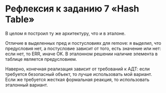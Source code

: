 # Рефлексия к заданию 7 «Hash Table»

В целом я построил ту же архитектуру, что и в эталоне.

Отличие в выделенных пред и постусловиях для remove: я выделил,
что предусловия нет, а постусловие зависит от того, есть значение или нет: если нет, то ERR, иначе OK. В эталонном
решении наличие элемента в таблице является предусловием.

Наверно, конечная реализация зависит от требований к АДТ: если
требуется безопасный объект, то лучше использовать мой вариант. Если же требуется жесткая формальная реакция, то
использовать эталонный вариант. 